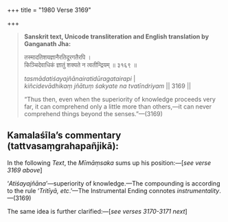 +++
title = "1980 Verse 3169"

+++
> **Sanskrit text, Unicode transliteration and English translation by Ganganath Jha:** 
>
> तस्मादतिशयज्ञानैरतिदूरगतैरपि ।  
> किञ्चिदेवाधिकं ज्ञातुं शक्यते न त्वतीन्द्रियम् ॥ ३१६९ ॥ 
>
> *tasmādatiśayajñānairatidūragatairapi* \|  
> *kiñcidevādhikaṃ jñātuṃ śakyate na tvatīndriyam* \|\| 3169 \|\| 
>
> “Thus then, even when the superiority of knowledge proceeds very far, it can comprehend only a little more than others,—it can never comprehend things beyond the senses.”—(3169)



## Kamalaśīla’s commentary (tattvasaṃgrahapañjikā):

In the following *Text*, the *Mīmāṃsaka* sums up his position:—[*see verse 3169 above*]

‘*Atiśayajñāna*’—superiority of knowledge.—The compounding is according to the rule ‘*Tritīyā, etc*.’—The Instrumental Ending connotes *instrumentality*.—(3169)

The same idea is further clarified:—[*see verses 3170-3171 next*]


